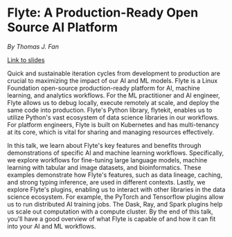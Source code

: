 # Flyte: A Production-Ready Open Source AI Platform

*By Thomas J. Fan*

[Link to slides](https://thomasjpfan.github.io/odsc-2024-east-flyte/)

Quick and sustainable iteration cycles from development to production are crucial to maximizing the impact of our AI and ML models. Flyte is a Linux Foundation open-source production-ready platform for AI, machine learning, and analytics workflows. For the ML practitioner and AI engineer, Flyte allows us to debug locally, execute remotely at scale, and deploy the same code into production. Flyte's Python library, flytekit, enables us to utilize Python's vast ecosystem of data science libraries in our workflows. For platform engineers, Flyte is built on Kubernetes and has multi-tenancy at its core, which is vital for sharing and managing resources effectively.

In this talk, we learn about Flyte's key features and benefits through demonstrations of specific AI and machine learning workflows. Specifically, we explore workflows for fine-tuning large language models, machine learning with tabular and image datasets, and bioinformatics. These examples demonstrate how Flyte's features, such as data lineage, caching, and strong typing inference, are used in different contexts. Lastly, we explore Flyte's plugins, enabling us to interact with other libraries in the data science ecosystem. For example, the PyTorch and Tensorflow plugins allow us to run distributed AI training jobs. The Dask, Ray, and Spark plugins help us scale out computation with a compute cluster. By the end of this talk, you'll have a good overview of what Flyte is capable of and how it can fit into your AI and ML workflows.
